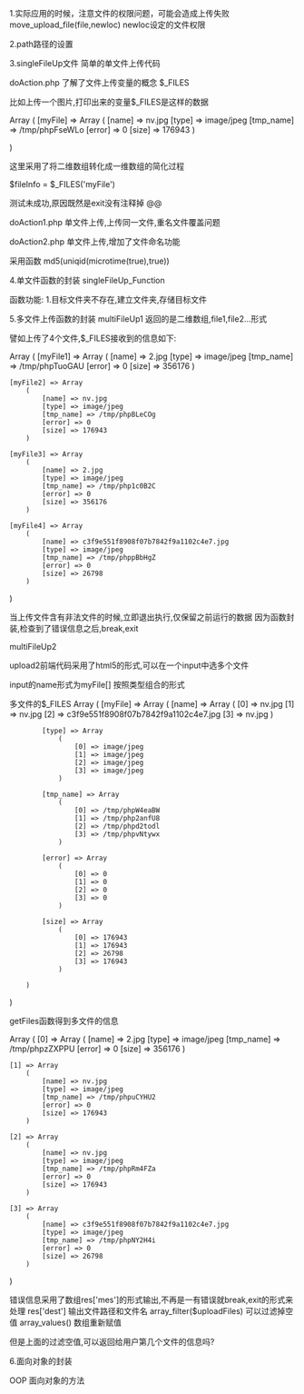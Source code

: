 1.实际应用的时候，注意文件的权限问题，可能会造成上传失败
move_upload_file(file,newloc)
newloc设定的文件权限

2.path路径的设置

3.singleFileUp文件
  简单的单文件上传代码
 
  doAction.php
  了解了文件上传变量的概念 $_FILES

  比如上传一个图片,打印出来的变量$_FILES是这样的数据

  Array
(
    [myFile] => Array
        (
            [name] => nv.jpg
            [type] => image/jpeg
            [tmp_name] => /tmp/phpFseWLo
            [error] => 0
            [size] => 176943
        )

)


  这里采用了将二维数组转化成一维数组的简化过程

  $fileInfo = $_FILES('myFile')

  测试未成功,原因既然是exit没有注释掉 @@
 
  
  doAction1.php 
  单文件上传,上传同一文件,重名文件覆盖问题
  
  doAction2.php 单文件上传,增加了文件命名功能
  
  采用函数
  md5(uniqid(microtime(true),true))
  
4.单文件函数的封装
  singleFileUp_Function

  函数功能:
  1.目标文件夹不存在,建立文件夹,存储目标文件
  
5.多文件上传函数的封装
  multiFileUp1
  返回的是二维数组,file1,file2...形式

  譬如上传了4个文件,$_FILES接收到的信息如下:

  Array
(
    [myFile1] => Array
        (
            [name] => 2.jpg
            [type] => image/jpeg
            [tmp_name] => /tmp/phpTuoGAU
            [error] => 0
            [size] => 356176
        )

    [myFile2] => Array
        (
            [name] => nv.jpg
            [type] => image/jpeg
            [tmp_name] => /tmp/phpBLeCOg
            [error] => 0
            [size] => 176943
        )

    [myFile3] => Array
        (
            [name] => 2.jpg
            [type] => image/jpeg
            [tmp_name] => /tmp/php1c0B2C
            [error] => 0
            [size] => 356176
        )

    [myFile4] => Array
        (
            [name] => c3f9e551f8908f07b7842f9a1102c4e7.jpg
            [type] => image/jpeg
            [tmp_name] => /tmp/phppBbHgZ
            [error] => 0
            [size] => 26798
        )

)
  
  当上传文件含有非法文件的时候,立即退出执行,仅保留之前运行的数据
  因为函数封装,检查到了错误信息之后,break,exit
  
    
  multiFileUp2
  
  upload2前端代码采用了html5的形式,可以在一个input中选多个文件
  
  input的name形式为myFile[]
  按照类型组合的形式
  
  多文件的$_FILES
  Array
(
    [myFile] => Array
        (
            [name] => Array
                (
                    [0] => nv.jpg
                    [1] => nv.jpg
                    [2] => c3f9e551f8908f07b7842f9a1102c4e7.jpg
                    [3] => nv.jpg
                )

            [type] => Array
                (
                    [0] => image/jpeg
                    [1] => image/jpeg
                    [2] => image/jpeg
                    [3] => image/jpeg
                )

            [tmp_name] => Array
                (
                    [0] => /tmp/phpW4eaBW
                    [1] => /tmp/php2anfU8
                    [2] => /tmp/phpd2todl
                    [3] => /tmp/phpvNtywx
                )

            [error] => Array
                (
                    [0] => 0
                    [1] => 0
                    [2] => 0
                    [3] => 0
                )

            [size] => Array
                (
                    [0] => 176943
                    [1] => 176943
                    [2] => 26798
                    [3] => 176943
                )

        )

) 

  getFiles函数得到多文件的信息

  Array
(
    [0] => Array
        (
            [name] => 2.jpg
            [type] => image/jpeg
            [tmp_name] => /tmp/phpzZXPPU
            [error] => 0
            [size] => 356176
        )

    [1] => Array
        (
            [name] => nv.jpg
            [type] => image/jpeg
            [tmp_name] => /tmp/phpuCYHU2
            [error] => 0
            [size] => 176943
        )

    [2] => Array
        (
            [name] => nv.jpg
            [type] => image/jpeg
            [tmp_name] => /tmp/phpRm4FZa
            [error] => 0
            [size] => 176943
        )

    [3] => Array
        (
            [name] => c3f9e551f8908f07b7842f9a1102c4e7.jpg
            [type] => image/jpeg
            [tmp_name] => /tmp/phpNY2H4i
            [error] => 0
            [size] => 26798
        )

)

  错误信息采用了数组res['mes']的形式输出,不再是一有错误就break,exit的形式来处理
  res['dest'] 输出文件路径和文件名
  array_filter($uploadFiles) 可以过滤掉空值
  array_values() 数组重新赋值

  但是上面的过滤空值,可以返回给用户第几个文件的信息吗?

6.面向对象的封装
  
  OOP 面向对象的方法
  



  
